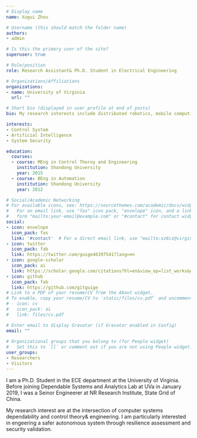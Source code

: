 ```yaml
---
# Display name
name: Xugui Zhou

# Username (this should match the folder name)
authors:
- admin

# Is this the primary user of the site?
superuser: true

# Role/position
role: Research Assistant& Ph.D. Student in Electrical Engineering

# Organizations/Affiliations
organizations:
- name: University of Virginia
  url: ""

# Short bio (displayed in user profile at end of posts)
bio: My research interests include distributed robotics, mobile computing and programmable matter.

interests:
- Control System
- Artificial Intelligence
- System Security

education:
  courses:
  - course: MEng in Control Theroy and Engineering
    institution: Shandong University
    year: 2015
  - course: BEng in Automation
    institution: Shandong University
    year: 2012

# Social/Academic Networking
# For available icons, see: https://sourcethemes.com/academic/docs/widgets/#icons
#   For an email link, use "fas" icon pack, "envelope" icon, and a link in the
#   form "mailto:your-email@example.com" or "#contact" for contact widget.
social:
- icon: envelope
  icon_pack: fas
  link: '#contact'  # For a direct email link, use "mailto:xz6cz@virginia.edu".
- icon: twitter
  icon_pack: fab
  link: https://twitter.com/guige46397541?lang=en
- icon: google-scholar
  icon_pack: ai
  link: https://scholar.google.com/citations?hl=en&view_op=list_works&gmla=AJsN-F5RJ9tUNsnrAzNCEEu4C0eTCqsBLQD_3cSI_nzeMcT5bLv-7wA-GUooPJt1KiwnOaOFYY4mzfx1QEjASQjopJquht6mSg&user=AbTwiasAAAAJ
- icon: github
  icon_pack: fab
  link: https://github.com/gitguige
# Link to a PDF of your resume/CV from the About widget.
# To enable, copy your resume/CV to `static/files/cv.pdf` and uncomment the lines below.  
# - icon: cv
#   icon_pack: ai
#   link: files/cv.pdf

# Enter email to display Gravatar (if Gravatar enabled in Config)
email: ""
  
# Organizational groups that you belong to (for People widget)
#   Set this to `[]` or comment out if you are not using People widget.  
user_groups:
- Researchers
- Visitors
---
```


I am a Ph.D. Student in the ECE department at the University of Virginia. Before joining Dependable Systems and Analytics Lab at UVa in January 2019, I was a Seinor Engineerer at NR Research Institute, State Grid of China.

My research interest are at the intersection of computer systems dependability and control theory& engineering. I am particularly interested in engeering a safer autonomous system through resilience assessment and security validation.

